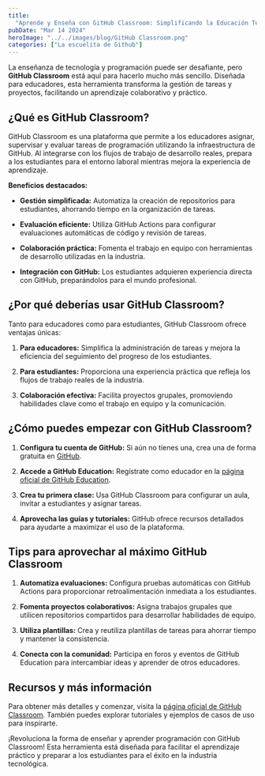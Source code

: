 ```yaml
---
title:
  "Aprende y Enseña con GitHub Classroom: Simplificando la Educación Tecnológica"
pubDate: "Mar 14 2024"
heroImage: "../../images/blog/GitHub Classroom.png"
categories: ["La escuelita de Github"]
---
```


La enseñanza de tecnología y programación puede ser desafiante, pero **GitHub
Classroom** está aquí para hacerlo mucho más sencillo. Diseñada para educadores,
esta herramienta transforma la gestión de tareas y proyectos, facilitando un
aprendizaje colaborativo y práctico.

## **¿Qué es GitHub Classroom?**

GitHub Classroom es una plataforma que permite a los educadores asignar,
supervisar y evaluar tareas de programación utilizando la infraestructura de
GitHub. Al integrarse con los flujos de trabajo de desarrollo reales, prepara a
los estudiantes para el entorno laboral mientras mejora la experiencia de
aprendizaje.

**Beneficios destacados:**

- **Gestión simplificada:** Automatiza la creación de repositorios para
  estudiantes, ahorrando tiempo en la organización de tareas.

- **Evaluación eficiente:** Utiliza GitHub Actions para configurar evaluaciones
  automáticas de código y revisión de tareas.

- **Colaboración práctica:** Fomenta el trabajo en equipo con herramientas de
  desarrollo utilizadas en la industria.

- **Integración con GitHub:** Los estudiantes adquieren experiencia directa con
  GitHub, preparándolos para el mundo profesional.

## **¿Por qué deberías usar GitHub Classroom?**

Tanto para educadores como para estudiantes, GitHub Classroom ofrece ventajas
únicas:

1.  **Para educadores:** Simplifica la administración de tareas y mejora la
    eficiencia del seguimiento del progreso de los estudiantes.

2.  **Para estudiantes:** Proporciona una experiencia práctica que refleja los
    flujos de trabajo reales de la industria.

3.  **Colaboración efectiva:** Facilita proyectos grupales, promoviendo
    habilidades clave como el trabajo en equipo y la comunicación.

## **¿Cómo puedes empezar con GitHub Classroom?**

1.  **Configura tu cuenta de GitHub:** Si aún no tienes una, crea una de forma
    gratuita en [<u>GitHub</u>](https://github.com/).

2.  **Accede a GitHub Education:** Regístrate como educador en la
    [<u>página oficial de GitHub Education</u>](https://education.github.com/).

3.  **Crea tu primera clase:** Usa GitHub Classroom para configurar un aula,
    invitar a estudiantes y asignar tareas.

4.  **Aprovecha las guías y tutoriales:** GitHub ofrece recursos detallados para
    ayudarte a maximizar el uso de la plataforma.

## **Tips para aprovechar al máximo GitHub Classroom**

1.  **Automatiza evaluaciones:** Configura pruebas automáticas con GitHub
    Actions para proporcionar retroalimentación inmediata a los estudiantes.

2.  **Fomenta proyectos colaborativos:** Asigna trabajos grupales que utilicen
    repositorios compartidos para desarrollar habilidades de equipo.

3.  **Utiliza plantillas:** Crea y reutiliza plantillas de tareas para ahorrar
    tiempo y mantener la consistencia.

4.  **Conecta con la comunidad:** Participa en foros y eventos de GitHub
    Education para intercambiar ideas y aprender de otros educadores.

## **Recursos y más información**

Para obtener más detalles y comenzar, visita la
[<u>página oficial de GitHub Classroom</u>](https://classroom.github.com/).
También puedes explorar tutoriales y ejemplos de casos de uso para inspirarte.

¡Revoluciona la forma de enseñar y aprender programación con GitHub Classroom!
Esta herramienta está diseñada para facilitar el aprendizaje práctico y preparar
a los estudiantes para el éxito en la industria tecnológica.
